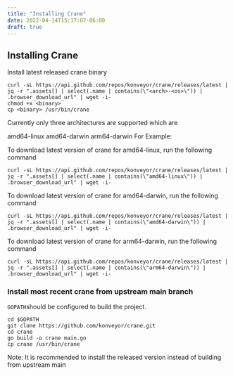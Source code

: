 ```yaml
---
title: "Installing Crane"
date: 2022-04-14T15:17:07-06:00
draft: true
---
```

## Installing Crane
Install latest released crane binary
```
curl -sL https://api.github.com/repos/konveyor/crane/releases/latest |
jq -r ".assets[] | select(.name | contains(\"<arch>-<os>\")) | .browser_download_url" | wget -i-
chmod +x <binary>
cp <binary> /usr/bin/crane
````
Currently only three architectures are supported which are

amd64-linux
amd64-darwin
arm64-darwin
For Example:

To download latest version of crane for amd64-linux, run the following command
```
curl -sL https://api.github.com/repos/konveyor/crane/releases/latest |
jq -r ".assets[] | select(.name | contains(\"amd64-linux\")) |
.browser_download_url" | wget -i-
```
To download latest version of crane for amd64-darwin, run the following command
```
curl -sL https://api.github.com/repos/konveyor/crane/releases/latest |
jq -r ".assets[] | select(.name | contains(\"amd64-darwin\")) |
.browser_download_url" | wget -i-
```
To download latest version of crane for arm64-darwin, run the following command
```
curl -sL https://api.github.com/repos/konveyor/crane/releases/latest |
jq -r ".assets[] | select(.name | contains(\"arm64-darwin\")) |
.browser_download_url" | wget -i-
```
### Install most recent crane from upstream main branch
```GOPATH```should be configured to build the project.
```
cd $GOPATH
git clone https://github.com/konveyor/crane.git
cd crane
go build -o crane main.go
cp crane /usr/bin/crane
```
Note: It is recommended to install the released version instead of building from upstream main
